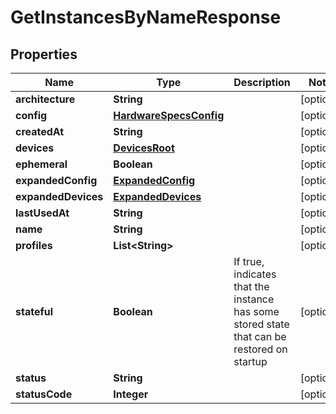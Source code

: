 

# GetInstancesByNameResponse


## Properties

| Name | Type | Description | Notes |
|------------ | ------------- | ------------- | -------------|
|**architecture** | **String** |  |  [optional] |
|**config** | [**HardwareSpecsConfig**](HardwareSpecsConfig.md) |  |  [optional] |
|**createdAt** | **String** |  |  [optional] |
|**devices** | [**DevicesRoot**](DevicesRoot.md) |  |  [optional] |
|**ephemeral** | **Boolean** |  |  [optional] |
|**expandedConfig** | [**ExpandedConfig**](ExpandedConfig.md) |  |  [optional] |
|**expandedDevices** | [**ExpandedDevices**](ExpandedDevices.md) |  |  [optional] |
|**lastUsedAt** | **String** |  |  [optional] |
|**name** | **String** |  |  [optional] |
|**profiles** | **List&lt;String&gt;** |  |  [optional] |
|**stateful** | **Boolean** | If true, indicates that the instance has some stored state that can be restored on startup |  [optional] |
|**status** | **String** |  |  [optional] |
|**statusCode** | **Integer** |  |  [optional] |



